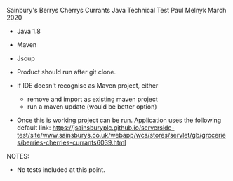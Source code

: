 Sainbury's Berrys Cherrys Currants Java Technical Test
Paul Melnyk
March 2020

- Java 1.8
- Maven
- Jsoup

- Product should run after git clone.
- If IDE doesn't recognise as Maven project, either
	- remove and import as existing maven project
	- run a maven update (would be better option)

- Once this is working project can be run. Application uses the following default link: 
https://jsainsburyplc.github.io/serverside-test/site/www.sainsburys.co.uk/webapp/wcs/stores/servlet/gb/groceries/berries-cherries-currants6039.html

NOTES:
- No tests included at this point.